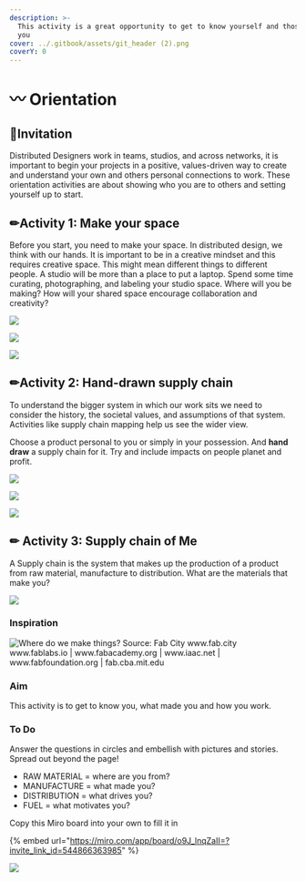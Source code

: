 ```yaml
---
description: >-
  This activity is a great opportunity to get to know yourself and those around
  you
cover: ../.gitbook/assets/git_header (2).png
coverY: 0
---
```


# 〰 Orientation

## ​🎯**Invitation**

Distributed Designers work in teams, studios, and across networks, it is important to begin your projects in a positive, values-driven way to create and understand your own and others personal connections to work. These orientation activities are about showing who you are to others and setting yourself up to start.

## ✏Activity 1: Make your space

Before you start, you need to make your space. In distributed design, we think with our hands. It is important to be in a creative mindset and this requires creative space. This might mean different things to different people. A studio will be more than a place to put a laptop. Spend some time curating, photographing, and labeling your studio space. Where will you be making? How will your shared space encourage collaboration and creativity?

![](<../.gitbook/assets/Screenshot 2021-10-30 3.04.04 PM.png>)

![](<../.gitbook/assets/Screenshot 2021-10-30 3.08.16 PM.png>)

![](<../.gitbook/assets/Screenshot 2021-10-30 3.09.16 PM.png>)

## ✏Activity 2: Hand-drawn supply chain

To understand the bigger system in which our work sits we need to consider the history, the societal values, and assumptions of that system. Activities like supply chain mapping help us see the wider view.&#x20;

Choose a product personal to you or simply in your possession. And **hand draw** a supply chain for it. Try and include impacts on people planet and profit.&#x20;

![](<../.gitbook/assets/supply chain.jpg>)

![](<../.gitbook/assets/Screenshot 2021-10-30 3.04.31 PM.png>)

![](<../.gitbook/assets/Screenshot 2021-10-30 3.08.35 PM.png>)

## &#x20;✏ Activity 3: Supply chain of Me

A Supply chain is the system that makes up the production of a product from raw material, manufacture to distribution. What are the materials that make you?

![](<../.gitbook/assets/Screenshot 2021-10-30 1.35.47 PM.png>)

###

### Inspiration

![Where  do  we  make  things?  Source:  Fab  City www.fab.city www.fablabs.io |    www.fabacademy.org |  www.iaac.net |  www.fabfoundation.org |  fab.cba.mit.edu](../.gitbook/assets/fab-whitepaper-2.jpg)

### Aim

This activity is to get to know you, what made you and how you work.

### To Do

Answer the questions in circles and embellish with pictures and stories. Spread out beyond the page!

* RAW MATERIAL = where are you from?
* MANUFACTURE = what made you?&#x20;
* DISTRIBUTION = what drives you?
* FUEL = what motivates you?

&#x20;Copy this Miro board into your own to fill it in

{% embed url="https://miro.com/app/board/o9J_lnqZaII=?invite_link_id=544866363985" %}

![](../.gitbook/assets/gitfooter.png)
